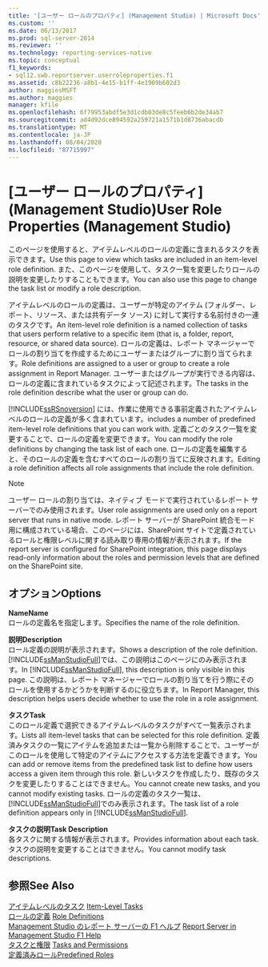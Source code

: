 ```yaml
---
title: '[ユーザー ロールのプロパティ] (Management Studio) | Microsoft Docs'
ms.custom: ''
ms.date: 06/13/2017
ms.prod: sql-server-2014
ms.reviewer: ''
ms.technology: reporting-services-native
ms.topic: conceptual
f1_keywords:
- sql12.swb.reportserver.userroleproperties.f1
ms.assetid: c8b22236-a8b1-4e15-b1ff-4e1909b602d3
author: maggiesMSFT
ms.author: maggies
manager: kfile
ms.openlocfilehash: 6f79953abdf5e3d1cdb03de8c5feeb6b2de34ab7
ms.sourcegitcommit: ad4d92dce894592a259721a1571b1d8736abacdb
ms.translationtype: MT
ms.contentlocale: ja-JP
ms.lasthandoff: 08/04/2020
ms.locfileid: "87715997"
---
```

# <a name="user-role-properties-management-studio"></a><span data-ttu-id="7717f-102">[ユーザー ロールのプロパティ]\(Management Studio)</span><span class="sxs-lookup"><span data-stu-id="7717f-102">User Role Properties (Management Studio)</span></span>
  <span data-ttu-id="7717f-103">このページを使用すると、アイテムレベルのロールの定義に含まれるタスクを表示できます。</span><span class="sxs-lookup"><span data-stu-id="7717f-103">Use this page to view which tasks are included in an item-level role definition.</span></span> <span data-ttu-id="7717f-104">また、このページを使用して、タスク一覧を変更したりロールの説明を変更したりすることもできます。</span><span class="sxs-lookup"><span data-stu-id="7717f-104">You can also use this page to change the task list or modify a role description.</span></span>  
  
 <span data-ttu-id="7717f-105">アイテムレベルのロールの定義は、ユーザーが特定のアイテム (フォルダー、レポート、リソース、または共有データ ソース) に対して実行する名前付きの一連のタスクです。</span><span class="sxs-lookup"><span data-stu-id="7717f-105">An item-level role definition is a named collection of tasks that users perform relative to a specific item (that is, a folder, report, resource, or shared data source).</span></span> <span data-ttu-id="7717f-106">ロールの定義は、レポート マネージャーでロールの割り当てを作成するためにユーザーまたはグループに割り当てられます。</span><span class="sxs-lookup"><span data-stu-id="7717f-106">Role definitions are assigned to a user or group to create a role assignment in Report Manager.</span></span> <span data-ttu-id="7717f-107">ユーザーまたはグループが実行できる内容は、ロールの定義に含まれているタスクによって記述されます。</span><span class="sxs-lookup"><span data-stu-id="7717f-107">The tasks in the role definition describe what the user or group can do.</span></span>  
  
 [!INCLUDE[ssRSnoversion](../../includes/ssrsnoversion-md.md)] <span data-ttu-id="7717f-108">には、作業に使用できる事前定義されたアイテムレベルのロールの定義が多く含まれています。</span><span class="sxs-lookup"><span data-stu-id="7717f-108">includes a number of predefined item-level role definitions that you can work with.</span></span> <span data-ttu-id="7717f-109">定義ごとのタスク一覧を変更することで、ロールの定義を変更できます。</span><span class="sxs-lookup"><span data-stu-id="7717f-109">You can modify the role definitions by changing the task list of each one.</span></span> <span data-ttu-id="7717f-110">ロールの定義を編集すると、そのロールの定義を含むすべてのロールの割り当てに反映されます。</span><span class="sxs-lookup"><span data-stu-id="7717f-110">Editing a role definition affects all role assignments that include the role definition.</span></span>  
  
> [!NOTE]  
>  <span data-ttu-id="7717f-111">ユーザー ロールの割り当ては、ネイティブ モードで実行されているレポート サーバーでのみ使用されます。</span><span class="sxs-lookup"><span data-stu-id="7717f-111">User role assignments are used only on a report server that runs in native mode.</span></span> <span data-ttu-id="7717f-112">レポート サーバーが SharePoint 統合モード用に構成されている場合、このページには、SharePoint サイトで定義されているロールと権限レベルに関する読み取り専用の情報が表示されます。</span><span class="sxs-lookup"><span data-stu-id="7717f-112">If the report server is configured for SharePoint integration, this page displays read-only information about the roles and permission levels that are defined on the SharePoint site.</span></span>  
  
## <a name="options"></a><span data-ttu-id="7717f-113">オプション</span><span class="sxs-lookup"><span data-stu-id="7717f-113">Options</span></span>  
 <span data-ttu-id="7717f-114">**Name**</span><span class="sxs-lookup"><span data-stu-id="7717f-114">**Name**</span></span>  
 <span data-ttu-id="7717f-115">ロールの定義名を指定します。</span><span class="sxs-lookup"><span data-stu-id="7717f-115">Specifies the name of the role definition.</span></span>  
  
 <span data-ttu-id="7717f-116">**説明**</span><span class="sxs-lookup"><span data-stu-id="7717f-116">**Description**</span></span>  
 <span data-ttu-id="7717f-117">ロール定義の説明が表示されます。</span><span class="sxs-lookup"><span data-stu-id="7717f-117">Shows a description of the role definition.</span></span> <span data-ttu-id="7717f-118">[!INCLUDE[ssManStudioFull](../../includes/ssmanstudiofull-md.md)]では、この説明はこのページにのみ表示されます。</span><span class="sxs-lookup"><span data-stu-id="7717f-118">In [!INCLUDE[ssManStudioFull](../../includes/ssmanstudiofull-md.md)], this description is only visible in this page.</span></span> <span data-ttu-id="7717f-119">この説明は、レポート マネージャーでロールの割り当てを行う際にそのロールを使用するかどうかを判断するのに役立ちます。</span><span class="sxs-lookup"><span data-stu-id="7717f-119">In Report Manager, this description helps users decide whether to use the role in a role assignment.</span></span>  
  
 <span data-ttu-id="7717f-120">**タスク**</span><span class="sxs-lookup"><span data-stu-id="7717f-120">**Task**</span></span>  
 <span data-ttu-id="7717f-121">このロール定義で選択できるアイテムレベルのタスクがすべて一覧表示されます。</span><span class="sxs-lookup"><span data-stu-id="7717f-121">Lists all item-level tasks that can be selected for this role definition.</span></span> <span data-ttu-id="7717f-122">定義済みタスクの一覧にアイテムを追加または一覧から削除することで、ユーザーがこのロールを使用して特定のアイテムにアクセスする方法を定義できます。</span><span class="sxs-lookup"><span data-stu-id="7717f-122">You can add or remove items from the predefined task list to define how users access a given item through this role.</span></span> <span data-ttu-id="7717f-123">新しいタスクを作成したり、既存のタスクを変更したりすることはできません。</span><span class="sxs-lookup"><span data-stu-id="7717f-123">You cannot create new tasks, and you cannot modify existing tasks.</span></span> <span data-ttu-id="7717f-124">ロールの定義のタスク一覧は、 [!INCLUDE[ssManStudioFull](../../includes/ssmanstudiofull-md.md)]でのみ表示されます。</span><span class="sxs-lookup"><span data-stu-id="7717f-124">The task list of a role definition appears only in [!INCLUDE[ssManStudioFull](../../includes/ssmanstudiofull-md.md)].</span></span>  
  
 <span data-ttu-id="7717f-125">**タスクの説明**</span><span class="sxs-lookup"><span data-stu-id="7717f-125">**Task Description**</span></span>  
 <span data-ttu-id="7717f-126">各タスクに関する情報が表示されます。</span><span class="sxs-lookup"><span data-stu-id="7717f-126">Provides information about each task.</span></span> <span data-ttu-id="7717f-127">タスクの説明を変更することはできません。</span><span class="sxs-lookup"><span data-stu-id="7717f-127">You cannot modify task descriptions.</span></span>  
  
## <a name="see-also"></a><span data-ttu-id="7717f-128">参照</span><span class="sxs-lookup"><span data-stu-id="7717f-128">See Also</span></span>  
 <span data-ttu-id="7717f-129">[アイテムレベルのタスク](../security/tasks-and-permissions-item-level-tasks.md) </span><span class="sxs-lookup"><span data-stu-id="7717f-129">[Item-Level Tasks](../security/tasks-and-permissions-item-level-tasks.md) </span></span>  
 <span data-ttu-id="7717f-130">[ロールの定義](../security/role-definitions.md) </span><span class="sxs-lookup"><span data-stu-id="7717f-130">[Role Definitions](../security/role-definitions.md) </span></span>  
 <span data-ttu-id="7717f-131">[Management Studio のレポート サーバーの F1 ヘルプ](report-server-in-management-studio-f1-help.md) </span><span class="sxs-lookup"><span data-stu-id="7717f-131">[Report Server in Management Studio F1 Help](report-server-in-management-studio-f1-help.md) </span></span>  
 <span data-ttu-id="7717f-132">[タスクと権限](../security/tasks-and-permissions.md) </span><span class="sxs-lookup"><span data-stu-id="7717f-132">[Tasks and Permissions](../security/tasks-and-permissions.md) </span></span>  
 [<span data-ttu-id="7717f-133">定義済みロール</span><span class="sxs-lookup"><span data-stu-id="7717f-133">Predefined Roles</span></span>](../security/role-definitions-predefined-roles.md)  
  
  
